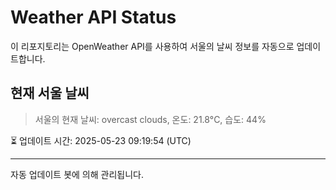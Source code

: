 
# Weather API Status

이 리포지토리는 OpenWeather API를 사용하여 서울의 날씨 정보를 자동으로 업데이트합니다.

## 현재 서울 날씨
> 서울의 현재 날씨: overcast clouds, 온도: 21.8°C, 습도: 44%

⏳ 업데이트 시간: 2025-05-23 09:19:54 (UTC)

---
자동 업데이트 봇에 의해 관리됩니다.
